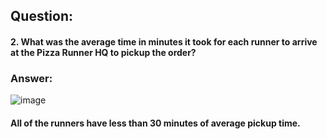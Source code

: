 
## Question: 
#### 2. What was the average time in minutes it took for each runner to arrive at the Pizza Runner HQ to pickup the order?


### Answer:

![image](https://user-images.githubusercontent.com/35657846/195260659-57ab43ff-a77d-4323-9f5c-11a454757d9d.png)

#### All of the runners have less than 30 minutes of average pickup time.

